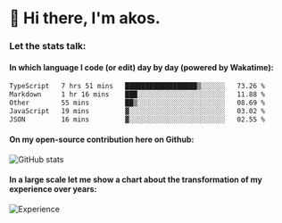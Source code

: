 # 👋 Hi there, I'm akos. 


### Let the stats talk:


#### In which language I code (or edit) day by day (powered by Wakatime): 

<!--START_SECTION:waka-->

```txt
TypeScript   7 hrs 51 mins   ██████████████████▒░░░░░░   73.26 %
Markdown     1 hr 16 mins    ███░░░░░░░░░░░░░░░░░░░░░░   11.88 %
Other        55 mins         ██▒░░░░░░░░░░░░░░░░░░░░░░   08.69 %
JavaScript   19 mins         ▓░░░░░░░░░░░░░░░░░░░░░░░░   03.02 %
JSON         16 mins         ▓░░░░░░░░░░░░░░░░░░░░░░░░   02.55 %
```

<!--END_SECTION:waka-->

#### On my open-source contribution here on Github:
 
![GitHub stats](https://github-readme-stats.vercel.app/api?username=akosbalasko)

#### In a large scale let me show a chart about the transformation of my experience over years:   

![Experience](https://cr-skills-chart-widget.azurewebsites.net/api/api?username=akosbalasko)
